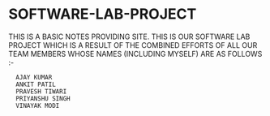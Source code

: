 # SOFTWARE-LAB-PROJECT
THIS IS A BASIC NOTES PROVIDING SITE. THIS IS OUR SOFTWARE LAB PROJECT WHICH IS A RESULT OF THE COMBINED EFFORTS OF ALL OUR TEAM MEMBERS WHOSE NAMES (INCLUDING MYSELF) ARE AS FOLLOWS :-
      
      AJAY KUMAR
      ANKIT PATIL
      PRAVESH TIWARI
      PRIYANSHU SINGH
      VINAYAK MODI
